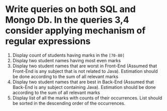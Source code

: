 # Write queries on both SQL and Mongo Db. In the queries 3,4 consider applying mechanism of regular expressions

1. Display count of students having marks in the `[70-80]`
1. Display two student names having most even marks
1. Display two student names that are worst in Front-End (Assumed that Front-End is any subject that is not related to Java). Estimation should be done according to the sum of all relevant marks
1. Display two student names that are best in Back-End (Assumed that Back-End is any subject containing Java). Estimation should be done according to the sum of all relevant marks
1. Display list of all the marks with counts of their occurrences. List should be sorted in the descending order of the occurrences.

